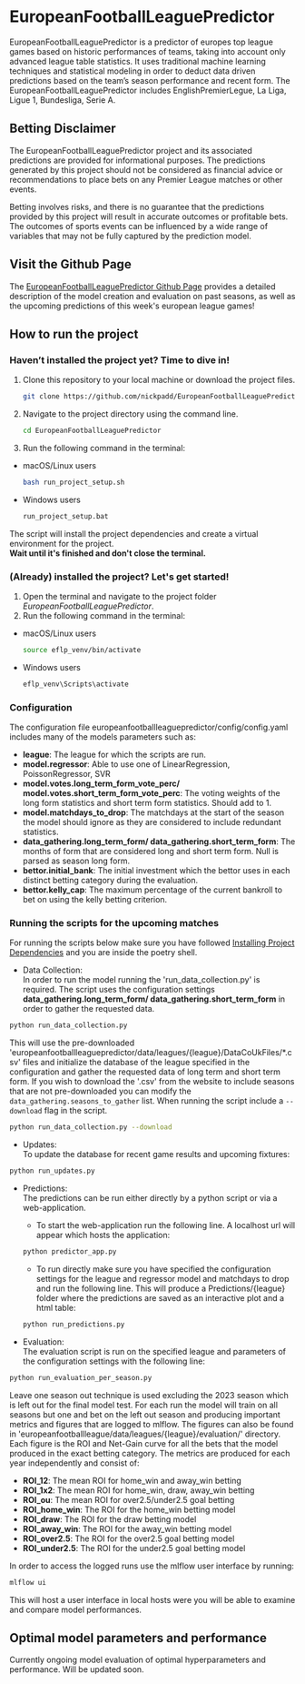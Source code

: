 # EuropeanFootballLeaguePredictor

EuropeanFootballLeaguePredictor is a predictor of europes top league games based on historic performances of teams, taking into account only advanced league table statistics. It uses traditional machine learning techniques and statistical modeling in order to deduct data driven predictions based on the team’s season performance and recent form. The EuropeanFootballLeaguePredictor includes EnglishPremierLegue, La Liga, Ligue 1, Bundesliga, Serie A. 

## Betting Disclaimer

The EuropeanFootballLeaguePredictor project and its associated predictions are provided for informational purposes. The predictions generated by this project should not be considered as financial advice or recommendations to place bets on any Premier League matches or other events.

Betting involves risks, and there is no guarantee that the predictions provided by this project will result in accurate outcomes or profitable bets. The outcomes of sports events can be influenced by a wide range of variables that may not be fully captured by the prediction model.


## Visit the Github Page
The [EuropeanFootballLeaguePredictor Github Page](https://nickpadd.github.io/EuropeanFootballLeaguePredictor/Home.html) provides a detailed description of the model creation and evaluation on past seasons, as well as the upcoming predictions of this week's european league games!


## How to run the project
### Haven’t installed the project yet? Time to dive in!
1. Clone this repository to your local machine or download the project files.
   ```bash
   git clone https://github.com/nickpadd/EuropeanFootballLeaguePredictor
2. Navigate to the project directory using the command line.
    ```bash
    cd EuropeanFootballLeaguePredictor
3. Run the following command in the terminal:
- macOS/Linux users
  ```bash
  bash run_project_setup.sh

- Windows users
  ```bash
  run_project_setup.bat

The script will install the project dependencies and create a virtual environment for the project.<br>
**Wait until it's finished and don't close the terminal.**

### (Already) installed the project? Let's get started!
1. Open the terminal and navigate to the project folder *EuropeanFootballLeaguePredictor*.
2. Run the following command in the terminal:
- macOS/Linux users
  ```bash
  source eflp_venv/bin/activate
- Windows users
  ```bash
  eflp_venv\Scripts\activate

### Configuration
The configuration file europeanfootballleaguepredictor/config/config.yaml includes many of the models parameters such as:

- **league**: The league for which the scripts are run.
- **model.regressor**: Able to use one of LinearRegression, PoissonRegressor, SVR
- **model.votes.long_term_form_vote_perc/ model.votes.short_term_form_vote_perc**: The voting weights of the long form statistics and short term form statistics. Should add to 1.
- **model.matchdays_to_drop**: The matchdays at the start of the season the model should ignore as they are considered to include redundant statistics.
- **data_gathering.long_term_form/ data_gathering.short_term_form**: The months of form that are considered long and short term form. Null is parsed as season long form. 
- **bettor.initial_bank**: The initial investment which the bettor uses in each distinct betting category during the evaluation.
- **bettor.kelly_cap**: The maximum percentage of the current bankroll to bet on using the kelly betting criterion.


### Running the scripts for the upcoming matches
For running the scripts below make sure you have followed [Installing Project Dependencies](#installing-project-dependencies) and you are inside the poetry shell.

- Data Collection: </br>
In order to run the model running the 'run_data_collection.py' is required. The script uses the configuration settings **data_gathering.long_term_form/ data_gathering.short_term_form** in order to gather the requested data.
```bash
python run_data_collection.py
```
This will use the pre-downloaded 'europeanfootballleaguepredictor/data/leagues/{league}/DataCoUkFiles/*.csv' files and initialize the database of the league specified in the configuration and gather the requested data of long term and short term form.
If you wish to download the '.csv' from the website to include seasons that are not pre-downloaded you can modify the ```data_gathering.seasons_to_gather``` list. When running the script include a ```--download``` flag in the script.
```bash
python run_data_collection.py --download
```

- Updates: </br>
To update the database for recent game results and upcoming fixtures:
```bash
python run_updates.py
```

- Predictions: </br>
The predictions can be run either directly by a python script or via a web-application.

    - To start the web-application run the following line. A localhost url will appear which hosts the application:
    ```bash
    python predictor_app.py
    ```
    - To run directly make sure you have specified the configuration settings for the league and regressor model and matchdays to drop and run the following line. This will produce a Predictions/{league} folder where the predictions are saved as an interactive plot and a html table:
    ```bash
    python run_predictions.py
    ```

- Evaluation: </br>
The evaluation script is run on the specified league and parameters of the configuration settings with the following line:

```bash
python run_evaluation_per_season.py
```

Leave one season out technique is used excluding the 2023 season which is left out for the final model test. For each run the model will train on all seasons but one and bet on the left out season and producing important metrics and figures that are logged to mlflow. The figures can also be found in 'europeanfootballleague/data/leagues/{league}/evaluation/' directory. </br>
Each figure is the ROI and Net-Gain curve for all the bets that the model produced in the exact betting category.
The metrics are produced for each year independently and consist of:


- **ROI_12**: The mean ROI for home_win and away_win betting
- **ROI_1x2**: The mean ROI for home_win, draw, away_win betting
- **ROI_ou**: The mean ROI for over2.5/under2.5 goal betting
- **ROI_home_win**: The ROI for the home_win betting model
- **ROI_draw**: The ROI for the draw betting model
- **ROI_away_win**: The ROI for the away_win betting model
- **ROI_over2.5**: The ROI for the over2.5 goal betting model
- **ROI_under2.5**: The ROI for the under2.5 goal betting model

In order to access the logged runs use the mlflow user interface by running:
```bash
mlflow ui
```
This will host a user interface in local hosts were you will be able to examine and compare model performances.

## Optimal model parameters and performance
Currently ongoing model evaluation of optimal hyperparameters and performance. Will be updated soon.


